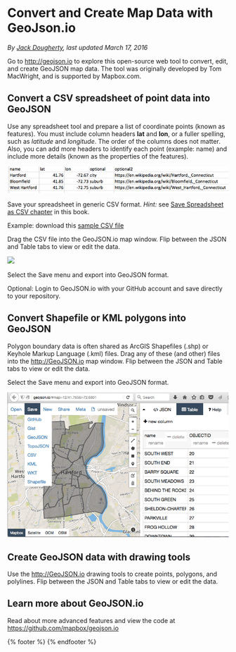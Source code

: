 # Convert and Create Map Data with GeoJson.io

*By [Jack Dougherty](../../introduction/who.md), last updated March 17, 2016*

Go to http://geojson.io to explore this open-source web tool to convert, edit, and create GeoJSON map data. The tool was originally developed by Tom MacWright, and is supported by Mapbox.com.

## Convert a CSV spreadsheet of point data into GeoJSON

Use any spreadsheet tool and prepare a list of coordinate points (known as features). You must include column headers **lat** and **lon**, or a fuller spelling, such as *latitude* and *longitude*. The order of the columns does not matter. Also, you can add more headers to identify each point (example: name) and include more details (known as the properties of the features).

![](name-lat-lon-info.png)

Save your spreadsheet in generic CSV format. *Hint:* see [Save Spreadsheet as CSV chapter](../../transform/csv/index.html) in this book.

Example: download this [sample CSV file](name-lat-lon-info.csv)

Drag the CSV file into the GeoJSON.io map window. Flip between the JSON and Table tabs to view or edit the data.

![](dataviz-geojsonio-640.gif)

Select the Save menu and export into GeoJSON format.

Optional: Login to GeoJSON.io with your GitHub account and save directly to your repository.


## Convert Shapefile or KML polygons into GeoJSON

Polygon boundary data is often shared as ArcGIS Shapefiles (.shp) or Keyhole Markup Language (.kml) files. Drag any of these (and other) files into the http://GeoJSON.io map window. Flip between the JSON and Table tabs to view or edit the data.

Select the Save menu and export into GeoJSON format.

![](geojson-save-as.png)

## Create GeoJSON data with drawing tools

Use the http://GeoJSON.io drawing tools to create points, polygons, and polylines. Flip between the JSON and Table tabs to view or edit the data.

## Learn more about GeoJSON.io

Read about more advanced features and view the code at https://github.com/mapbox/geojson.io

{% footer %}
{% endfooter %}
